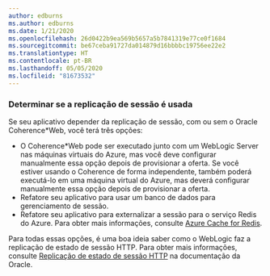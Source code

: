 ```yaml
---
author: edburns
ms.author: edburns
ms.date: 1/21/2020
ms.openlocfilehash: 26d0422b9ea569b5657a5b7841319e77ce0f1684
ms.sourcegitcommit: be67ceba91727da014879d16bbbbc19756ee22e2
ms.translationtype: HT
ms.contentlocale: pt-BR
ms.lasthandoff: 05/05/2020
ms.locfileid: "81673532"
---
```

### <a name="determine-whether-session-replication-is-used"></a>Determinar se a replicação de sessão é usada

Se seu aplicativo depender da replicação de sessão, com ou sem o Oracle Coherence*Web, você terá três opções:

* O Coherence*Web pode ser executado junto com um WebLogic Server nas máquinas virtuais do Azure, mas você deve configurar manualmente essa opção depois de provisionar a oferta. Se você estiver usando o Coherence de forma independente, também poderá executá-lo em uma máquina virtual do Azure, mas deverá configurar manualmente essa opção depois de provisionar a oferta.
* Refatore seu aplicativo para usar um banco de dados para gerenciamento de sessão.
* Refatore seu aplicativo para externalizar a sessão para o serviço Redis do Azure. Para obter mais informações, consulte [Azure Cache for Redis](/azure/azure-cache-for-redis/cache-overview).

Para todas essas opções, é uma boa ideia saber como o WebLogic faz a replicação de estado de sessão HTTP. Para obter mais informações, consulte [Replicação de estado de sessão HTTP](https://docs.oracle.com/en/middleware/fusion-middleware/weblogic-server/12.2.1.4/clust/failover.html#GUID-E13D8142-66BA-46A1-854F-4FC6F82992DD) na documentação da Oracle.
